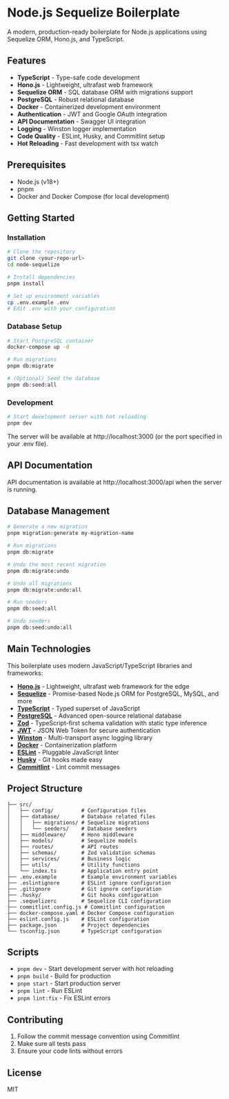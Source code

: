 # Node.js Sequelize Boilerplate

A modern, production-ready boilerplate for Node.js applications using Sequelize ORM, Hono.js, and TypeScript.

## Features

- **TypeScript** - Type-safe code development
- **Hono.js** - Lightweight, ultrafast web framework
- **Sequelize ORM** - SQL database ORM with migrations support
- **PostgreSQL** - Robust relational database
- **Docker** - Containerized development environment
- **Authentication** - JWT and Google OAuth integration
- **API Documentation** - Swagger UI integration
- **Logging** - Winston logger implementation
- **Code Quality** - ESLint, Husky, and Commitlint setup
- **Hot Reloading** - Fast development with tsx watch

## Prerequisites

- Node.js (v18+)
- pnpm
- Docker and Docker Compose (for local development)

## Getting Started

### Installation

```bash
# Clone the repository
git clone <your-repo-url>
cd node-sequelize

# Install dependencies
pnpm install

# Set up environment variables
cp .env.example .env
# Edit .env with your configuration
```

### Database Setup

```bash
# Start PostgreSQL container
docker-compose up -d

# Run migrations
pnpm db:migrate

# (Optional) Seed the database
pnpm db:seed:all
```

### Development

```bash
# Start development server with hot reloading
pnpm dev
```

The server will be available at http://localhost:3000 (or the port specified in your .env file).

## API Documentation

API documentation is available at http://localhost:3000/api when the server is running.

## Database Management

```bash
# Generate a new migration
pnpm migration:generate my-migration-name

# Run migrations
pnpm db:migrate

# Undo the most recent migration
pnpm db:migrate:undo

# Undo all migrations
pnpm db:migrate:undo:all

# Run seeders
pnpm db:seed:all

# Undo seeders
pnpm db:seed:undo:all
```

## Main Technologies

This boilerplate uses modern JavaScript/TypeScript libraries and frameworks:

- **[Hono.js](https://hono.dev/)** - Lightweight, ultrafast web framework for the edge
- **[Sequelize](https://sequelize.org/)** - Promise-based Node.js ORM for PostgreSQL, MySQL, and more
- **[TypeScript](https://www.typescriptlang.org/)** - Typed superset of JavaScript
- **[PostgreSQL](https://www.postgresql.org/)** - Advanced open-source relational database
- **[Zod](https://zod.dev/)** - TypeScript-first schema validation with static type inference
- **[JWT](https://jwt.io/)** - JSON Web Token for secure authentication
- **[Winston](https://github.com/winstonjs/winston)** - Multi-transport async logging library
- **[Docker](https://www.docker.com/)** - Containerization platform
- **[ESLint](https://eslint.org/)** - Pluggable JavaScript linter
- **[Husky](https://typicode.github.io/husky/)** - Git hooks made easy
- **[Commitlint](https://commitlint.js.org/)** - Lint commit messages

## Project Structure

```
├── src/
│   ├── config/         # Configuration files
│   ├── database/       # Database related files
│   │   ├── migrations/ # Sequelize migrations
│   │   └── seeders/    # Database seeders
│   ├── middleware/     # Hono middleware
│   ├── models/         # Sequelize models
│   ├── routes/         # API routes
│   ├── schemas/        # Zod validation schemas
│   ├── services/       # Business logic
│   ├── utils/          # Utility functions
│   └── index.ts        # Application entry point
├── .env.example        # Example environment variables
├── .eslintignore       # ESLint ignore configuration
├── .gitignore          # Git ignore configuration
├── .husky/             # Git hooks configuration
├── .sequelizerc        # Sequelize CLI configuration
├── commitlint.config.js # Commitlint configuration
├── docker-compose.yaml # Docker Compose configuration
├── eslint.config.js    # ESLint configuration
├── package.json        # Project dependencies
└── tsconfig.json       # TypeScript configuration
```

## Scripts

- `pnpm dev` - Start development server with hot reloading
- `pnpm build` - Build for production
- `pnpm start` - Start production server
- `pnpm lint` - Run ESLint
- `pnpm lint:fix` - Fix ESLint errors

## Contributing

1. Follow the commit message convention using Commitlint
2. Make sure all tests pass
3. Ensure your code lints without errors

## License

MIT
